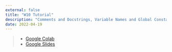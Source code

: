 ```yaml
---
external: false
title: "W10 Tutorial"
description: "Comments and Docstrings, Variable Names and Global Constants, Namespaces, Timely Returns"
date: 2022-04-19
---
```

> * [Google Colab](https://colab.research.google.com/drive/1K9fycg8mZAF5y5_dWMRlqOiFaEXCnwA8?usp=sharing)
> * [Google Slides](https://docs.google.com/presentation/d/15QXAJaD_ZG5inaB-DeJamBxqhlN_0OVKZD3DfU4RPTU/edit?usp=sharing)
